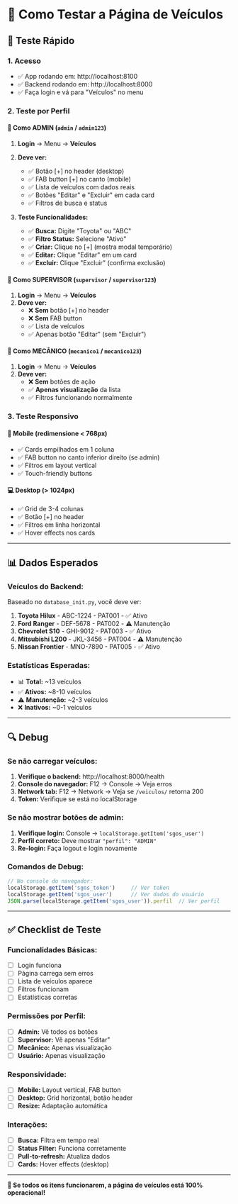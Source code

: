 # 🧪 Como Testar a Página de Veículos

## 🎯 Teste Rápido

### 1. **Acesso**
- ✅ App rodando em: http://localhost:8100
- ✅ Backend rodando em: http://localhost:8000
- ✅ Faça login e vá para "Veículos" no menu

### 2. **Teste por Perfil**

#### 👑 **Como ADMIN** (`admin` / `admin123`)
1. **Login** → Menu → **Veículos**
2. **Deve ver:**
   - ✅ Botão [+] no header (desktop)
   - ✅ FAB button [+] no canto (mobile)
   - ✅ Lista de veículos com dados reais
   - ✅ Botões "Editar" e "Excluir" em cada card
   - ✅ Filtros de busca e status

3. **Teste Funcionalidades:**
   - ✅ **Busca:** Digite "Toyota" ou "ABC"
   - ✅ **Filtro Status:** Selecione "Ativo"
   - ✅ **Criar:** Clique no [+] (mostra modal temporário)
   - ✅ **Editar:** Clique "Editar" em um card
   - ✅ **Excluir:** Clique "Excluir" (confirma exclusão)

#### 👥 **Como SUPERVISOR** (`supervisor` / `supervisor123`)
1. **Login** → Menu → **Veículos**
2. **Deve ver:**
   - ❌ **Sem** botão [+] no header
   - ❌ **Sem** FAB button
   - ✅ Lista de veículos
   - ✅ Apenas botão "Editar" (sem "Excluir")

#### 🔧 **Como MECÂNICO** (`mecanico1` / `mecanico123`)
1. **Login** → Menu → **Veículos**
2. **Deve ver:**
   - ❌ **Sem** botões de ação
   - ✅ **Apenas visualização** da lista
   - ✅ Filtros funcionando normalmente

### 3. **Teste Responsivo**

#### 📱 **Mobile** (redimensione < 768px)
- ✅ Cards empilhados em 1 coluna
- ✅ FAB button no canto inferior direito (se admin)
- ✅ Filtros em layout vertical
- ✅ Touch-friendly buttons

#### 💻 **Desktop** (> 1024px)
- ✅ Grid de 3-4 colunas
- ✅ Botão [+] no header
- ✅ Filtros em linha horizontal
- ✅ Hover effects nos cards

---

## 📊 Dados Esperados

### **Veículos do Backend:**
Baseado no `database_init.py`, você deve ver:

1. **Toyota Hilux** - ABC-1224 - PAT001 - ✅ Ativo
2. **Ford Ranger** - DEF-5678 - PAT002 - ⚠️ Manutenção  
3. **Chevrolet S10** - GHI-9012 - PAT003 - ✅ Ativo
4. **Mitsubishi L200** - JKL-3456 - PAT004 - ⚠️ Manutenção
5. **Nissan Frontier** - MNO-7890 - PAT005 - ✅ Ativo

### **Estatísticas Esperadas:**
- 📊 **Total:** ~13 veículos
- ✅ **Ativos:** ~8-10 veículos
- ⚠️ **Manutenção:** ~2-3 veículos
- ❌ **Inativos:** ~0-1 veículos

---

## 🔍 Debug

### **Se não carregar veículos:**
1. **Verifique o backend:** http://localhost:8000/health
2. **Console do navegador:** F12 → Console → Veja erros
3. **Network tab:** F12 → Network → Veja se `/veiculos/` retorna 200
4. **Token:** Verifique se está no localStorage

### **Se não mostrar botões de admin:**
1. **Verifique login:** Console → `localStorage.getItem('sgos_user')`
2. **Perfil correto:** Deve mostrar `"perfil": "ADMIN"`
3. **Re-login:** Faça logout e login novamente

### **Comandos de Debug:**
```javascript
// No console do navegador:
localStorage.getItem('sgos_token')     // Ver token
localStorage.getItem('sgos_user')      // Ver dados do usuário
JSON.parse(localStorage.getItem('sgos_user')).perfil  // Ver perfil
```

---

## ✅ **Checklist de Teste**

### **Funcionalidades Básicas:**
- [ ] Login funciona
- [ ] Página carrega sem erros
- [ ] Lista de veículos aparece
- [ ] Filtros funcionam
- [ ] Estatísticas corretas

### **Permissões por Perfil:**
- [ ] **Admin:** Vê todos os botões
- [ ] **Supervisor:** Vê apenas "Editar"
- [ ] **Mecânico:** Apenas visualização
- [ ] **Usuário:** Apenas visualização

### **Responsividade:**
- [ ] **Mobile:** Layout vertical, FAB button
- [ ] **Desktop:** Grid horizontal, botão header
- [ ] **Resize:** Adaptação automática

### **Interações:**
- [ ] **Busca:** Filtra em tempo real
- [ ] **Status Filter:** Funciona corretamente
- [ ] **Pull-to-refresh:** Atualiza dados
- [ ] **Cards:** Hover effects (desktop)

---

**🎉 Se todos os itens funcionarem, a página de veículos está 100% operacional!**
